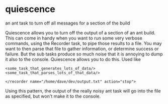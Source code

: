 # quiescence
an ant task to turn off all messages for a section of the build



Quiescence allows you to turn off the output of a section of an ant build. This can come in handy when you want to run some very verbose commands, using the Recorder task, to pipe those results to a file. You may want to then parse that file to gather information, or determine success or failure. But the sub tasks produce so much noise that it is annoying to dump it also to the console. Quiescence allows you to do this. Used like


<quiescence>
	<recorder name="/home/dave/dev/output.txt" action="start">

	<some_task_that_generates_lots_of_data/>
	<some_task_that_parses_lots_of_that_data/>

	</recorder name="/home/dave/dev/output.txt" action="stop">
<quiescence>

Using this pattern, the output of the really noisy ant task will go into the file as specified, but won't make it to the console.
